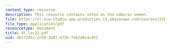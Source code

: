 ```yaml
---
content_type: resource
description: This resource contains notes on the samurai women.
file: https://ol-ocw-studio-app-production.s3.amazonaws.com/courses/21h-522-japan-in-the-age-of-the-samurai-history-and-film-fall-2006/db777d5c2c502b91473b7eb2d0c4c0f2_dl_lec22.pdf
file_type: application/pdf
resourcetype: Document
title: dl_lec22.pdf
uid: db777d5c-2c50-2b91-473b-7eb2d0c4c0f2
---
```

